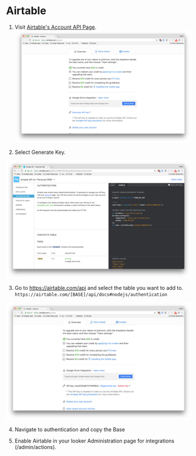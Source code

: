 # Airtable

1. Visit [Airtable's Account API Page](https://airtable.com/account).
![](Airtable&#32;Generate&#32;API&#32;Key.png)

2. Select Generate Key.

![](Airtable&#32;Grab&#32;API&#32;Key.png)

3. Go to https://airtable.com/api and select the table you want to add to.
`https://airtable.com/[BASE]/api/docs#nodejs/authentication`

![](Airtable&#32;Authenticate&#32;Base.png)

4. Navigate to authentication and copy the Base

5. Enable Airtable in your looker Administration page for integrations (/admin/actions).
